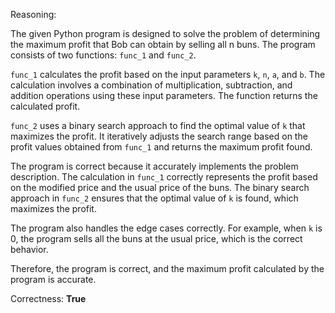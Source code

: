 Reasoning:

The given Python program is designed to solve the problem of determining the maximum profit that Bob can obtain by selling all n buns. The program consists of two functions: `func_1` and `func_2`.

`func_1` calculates the profit based on the input parameters `k`, `n`, `a`, and `b`. The calculation involves a combination of multiplication, subtraction, and addition operations using these input parameters. The function returns the calculated profit.

`func_2` uses a binary search approach to find the optimal value of `k` that maximizes the profit. It iteratively adjusts the search range based on the profit values obtained from `func_1` and returns the maximum profit found.

The program is correct because it accurately implements the problem description. The calculation in `func_1` correctly represents the profit based on the modified price and the usual price of the buns. The binary search approach in `func_2` ensures that the optimal value of `k` is found, which maximizes the profit.

The program also handles the edge cases correctly. For example, when `k` is 0, the program sells all the buns at the usual price, which is the correct behavior.

Therefore, the program is correct, and the maximum profit calculated by the program is accurate.

Correctness: **True**